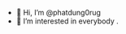 - 👋 Hi, I’m @phatdung0rug
- 👀 I’m interested in everybody
.

<!---
phatdung0rug/phatdung0rug is a ✨ special ✨ repository because its `README.md` (this file) appears on your GitHub profile.
You can click the Preview link to take a look at your changes.
--->
